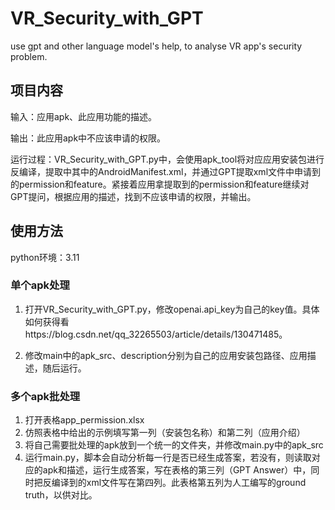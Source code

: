 # VR_Security_with_GPT
use gpt and other language model's help, to analyse VR app's security problem.

## 项目内容
输入：应用apk、此应用功能的描述。

输出：此应用apk中不应该申请的权限。

运行过程：VR_Security_with_GPT.py中，会使用apk_tool将对应应用安装包进行反编译，提取中其中的AndroidManifest.xml，并通过GPT提取xml文件中申请到的permission和feature。紧接着应用拿提取到的permission和feature继续对GPT提问，根据应用的描述，找到不应该申请的权限，并输出。

## 使用方法
python环境：3.11
### 单个apk处理

1. 打开VR_Security_with_GPT.py，修改openai.api_key为自己的key值。具体如何获得看https://blog.csdn.net/qq_32265503/article/details/130471485。

2. 修改main中的apk_src、description分别为自己的应用安装包路径、应用描述，随后运行。

### 多个apk批处理

1. 打开表格app_permission.xlsx
2. 仿照表格中给出的示例填写第一列（安装包名称）和第二列（应用介绍）
3. 将自己需要批处理的apk放到一个统一的文件夹，并修改main.py中的apk_src
4. 运行main.py，脚本会自动分析每一行是否已经生成答案，若没有，则读取对应的apk和描述，运行生成答案，写在表格的第三列（GPT Answer）中，同时把反编译到的xml文件写在第四列。此表格第五列为人工编写的ground truth，以供对比。
